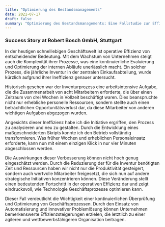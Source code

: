 ```yaml
---
title: "Optimierung des Bestandsmanagements"
date: 2021-07-17
draft: false
summary: "Optimierung des Bestandsmanagements: Eine Fallstudie zur Effizienzsteigerung"
---
```

### Success Story at Robert Bosch GmbH, Stuttgart

In der heutigen schnelllebigen Geschäftswelt ist operative Effizienz von entscheidender Bedeutung. Mit dem Wachstum von Unternehmen steigt auch die Komplexität ihrer Prozesse, was eine kontinuierliche Evaluierung und Optimierung der internen Abläufe unerlässlich macht. Ein solcher Prozess, die jährliche Inventur in der zentralen Einkaufsabteilung, wurde kürzlich aufgrund ihrer Ineffizienz genauer untersucht.

Historisch gesehen war der Inventurprozess eine arbeitsintensive Aufgabe, die die Zusammenarbeit von acht Mitarbeitern erforderte, die über einen Zeitraum von drei Wochen in Vollzeit beschäftigt waren. Dies beanspruchte nicht nur erhebliche personelle Ressourcen, sondern stellte auch einen beträchtlichen Opportunitätsverlust dar, da diese Mitarbeiter von anderen wichtigen Aufgaben abgezogen wurden.

Angesichts dieser Ineffizienz habe ich die Initiative ergriffen, den Prozess zu analysieren und neu zu gestalten. Durch die Entwicklung eines maßgeschneiderten Skripts konnte ich den Betrieb vollständig transformieren. Was früher Wochen und erheblichen Personaleinsatz erforderte, kann nun mit einem einzigen Klick in nur vier Minuten abgeschlossen werden.

Die Auswirkungen dieser Verbesserung können nicht hoch genug eingeschätzt werden. Durch die Reduzierung der für die Inventur benötigten Zeit und Ressourcen haben wir nicht nur die Produktivität gesteigert, sondern auch wertvolle Mitarbeiter freigesetzt, die sich nun auf andere strategische Initiativen konzentrieren können. Diese Veränderung stellt einen bedeutenden Fortschritt in der operativen Effizienz dar und zeigt eindrucksvoll, wie Technologie Geschäftsprozesse optimieren kann.

Dieser Fall verdeutlicht die Wichtigkeit einer kontinuierlichen Überprüfung und Optimierung von Geschäftsprozessen. Durch den Einsatz von Automatisierung und innovativer Problemlösung können Unternehmen bemerkenswerte Effizienzsteigerungen erzielen, die letztlich zu einer agileren und wettbewerbsfähigeren Organisation beitragen.
